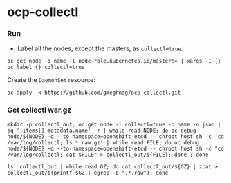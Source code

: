 # ocp-collectl


### Run
- Label all the nodes, except the masters, as `collectl=true`: 
```
oc get node -o name -l node-role.kubernetes.io/master!= | xargs -I {}  oc label {} collectl=true 
```
Create the `DaemonSet` resource:
```
oc apply -k https://github.com/gmeghnag/ocp-collectl.git
```

### Get collectl war.gz
```
mkdir -p collectl_out; oc get node -l collectl=true -o name -o json | jq '.items[].metadata.name' -r | while read NODE; do oc debug node/${NODE} -q --to-namespace=openshift-etcd -- chroot host sh -c 'cd /var/log/collectl; ls *.raw.gz' | while read FILE; do oc debug node/${NODE} -q --to-namespace=openshift-etcd -- chroot host sh -c "cd /var/log/collectl; cat $FILE" > collectl_out/${FILE}; done ; done
```
```
ls  collectl_out | while read GZ; do cat collectl_out/${GZ} | zcat > collectl_out/$(printf $GZ | egrep -o ".*.raw"); done
```
